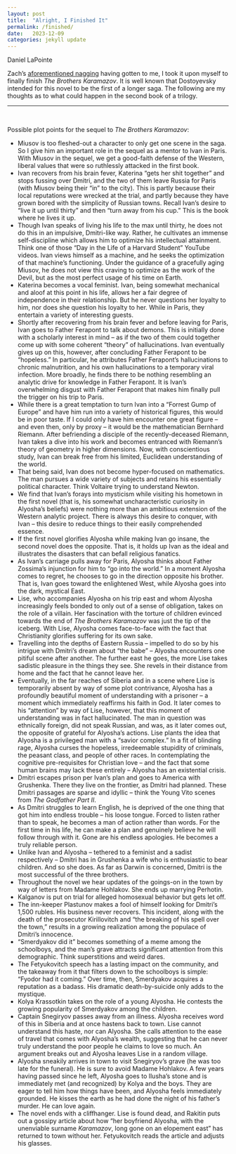 ```yaml
---
layout: post
title:  "Alright, I Finished It"
permalink: /finished/
date:   2023-12-09
categories: jekyll update
---
```


Daniel LaPointe

Zach’s [aforementioned nagging](https://www.stim.blog/meetup/) having gotten to me, I took it upon myself to finally finish *The Brothers Karamazov*. It is well known that Dostoyevsky intended for this novel to be the first of a longer saga. The following are my thoughts as to what could happen in the second book of a trilogy.


---

&nbsp;

Possible plot points for the sequel to *The Brothers Karamazov*:
+ Miusov is too fleshed-out a character to only get one scene in the saga. So I give him an important role in the sequel as a mentor to Ivan in Paris. With Miusov in the sequel, we get a good-faith defense of the Western, liberal values that were so ruthlessly attacked in the first book.
+ Ivan recovers from his brain fever, Katerina “gets her shit together” and stops fussing over Dmitri, and the two of them leave Russia for Paris (with Miusov being their “in” to the city). This is partly because their local reputations were wrecked at the trial, and partly because they have grown bored with the simplicity of Russian towns. Recall Ivan’s desire to “live it up until thirty” and then “turn away from his cup.” This is the book where he lives it up.
+ Though Ivan speaks of living his life to the max until thirty, he does not do this in an impulsive, Dmitri-like way. Rather, he cultivates an immense self-discipline which allows him to optimize his intellectual attainment. Think one of those “Day in the Life of a Harvard Student” YouTube videos. Ivan views himself as a machine, and he seeks the optimization of that machine’s functioning. Under the guidance of a gracefully aging Miusov, he does not view this craving to optimize as the work of the Devil, but as the most perfect usage of his time on Earth.
+ Katerina becomes a vocal feminist. Ivan, being somewhat mechanical and aloof at this point in his life, allows her a fair degree of independence in their relationship. But he never questions her loyalty to him, nor does she question his loyalty to her. While in Paris, they entertain a variety of interesting guests.
+ Shortly after recovering from his brain fever and before leaving for Paris, Ivan goes to Father Ferapont to talk about demons. This is initially done with a scholarly interest in mind – as if the two of them could together come up with some coherent “theory” of hallucinations. Ivan eventually gives up on this, however, after concluding Father Ferapont to be “hopeless.” In particular, he attributes Father Ferapont’s hallucinations to chronic malnutrition, and his own hallucinations to a temporary viral infection. More broadly, he finds there to be nothing resembling an analytic drive for knowledge in Father Ferapont. It is Ivan’s overwhelming disgust with Father Ferapont that makes him finally pull the trigger on his trip to Paris.
+ While there is a great temptation to turn Ivan into a “Forrest Gump of Europe” and have him run into a variety of historical figures, this would be in poor taste. If I could only have him encounter one great figure – and even then, only by proxy – it would be the mathematician Bernhard Riemann. After befriending a disciple of the recently-deceased Riemann, Ivan takes a dive into his work and becomes entranced with Riemann’s theory of geometry in higher dimensions. Now, with conscientious study, Ivan can break free from his limited, Euclidean understanding of the world.
+ That being said, Ivan does not become hyper-focused on mathematics. The man pursues a wide variety of subjects and retains his essentially political character. Think Voltaire trying to understand Newton.
+ We find that Ivan’s forays into mysticism while visiting his hometown in the first novel (that is, his somewhat uncharacteristic curiosity in Alyosha’s beliefs) were nothing more than an ambitious extension of the Western analytic project. There is always this desire to conquer, with Ivan – this desire to reduce things to their easily comprehended essence.
+ If the first novel glorifies Alyosha while making Ivan go insane, the second novel does the opposite. That is, it holds up Ivan as the ideal and illustrates the disasters that can befall religious fanatics.
+ As Ivan’s carriage pulls away for Paris, Alyosha thinks about Father Zossima’s injunction for him to “go into the world.” In a moment Alyosha comes to regret, he chooses to go in the direction opposite his brother. That is, Ivan goes toward the enlightened West, while Alyosha goes into the dark, mystical East.
+ Lise, who accompanies Alyosha on his trip east and whom Alyosha increasingly feels bonded to only out of a sense of obligation, takes on the role of a villain. Her fascination with the torture of children evinced towards the end of *The Brothers Karamazov* was just the tip of the iceberg. With Lise, Alyosha comes face-to-face with the fact that Christianity glorifies suffering for its own sake.
+ Travelling into the depths of Eastern Russia – impelled to do so by his intrigue with Dmitri’s dream about “the babe” – Alyosha encounters one pitiful scene after another. The further east he goes, the more Lise takes sadistic pleasure in the things they see. She revels in their distance from home and the fact that he cannot leave her.
+ Eventually, in the far reaches of Siberia and in a scene where Lise is temporarily absent by way of some plot contrivance, Alyosha has a profoundly beautiful moment of understanding with a prisoner – a moment which immediately reaffirms his faith in God. It later comes to his “attention” by way of Lise, however, that this moment of understanding was in fact hallucinated. The man in question was ethnically foreign, did not speak Russian, and was, as it later comes out, the opposite of grateful for Alyosha’s actions. Lise plants the idea that Alyosha is a privileged man with a “savior complex.” In a fit of blinding rage, Alyosha curses the hopeless, irredeemable stupidity of criminals, the peasant class, and people of other races. In contemplating the cognitive pre-requisites for Christian love – and the fact that some human brains may lack these entirely – Alyosha has an existential crisis.
+ Dmitri escapes prison per Ivan’s plan and goes to America with Grushenka. There they live on the frontier, as Dmitri had planned. These Dmitri passages are sparse and idyllic – think the Young Vito scenes from *The Godfather Part II*.
+ As Dmitri struggles to learn English, he is deprived of the one thing that got him into endless trouble – his loose tongue. Forced to listen rather than to speak, he becomes a man of action rather than words. For the first time in his life, he can make a plan and genuinely believe he will follow through with it. Gone are his endless apologies. He becomes a truly reliable person.
+ Unlike Ivan and Alyosha – tethered to a feminist and a sadist respectively – Dmitri has in Grushenka a wife who is enthusiastic to bear children. And so she does. As far as Darwin is concerned, Dmitri is the most successful of the three brothers.
+ Throughout the novel we hear updates of the goings-on in the town by way of letters from Madame Hohlakov. She ends up marrying Perhotin.
+ Kalganov is put on trial for alleged homosexual behavior but gets let off.
+ The inn-keeper Plastunov makes a fool of himself looking for Dmitri’s 1,500 rubles. His business never recovers. This incident, along with the death of the prosecutor Kirillovitch and “the breaking of his spell over the town,” results in a growing realization among the populace of Dmitri’s innocence.
+ “Smerdyakov did it” becomes something of a meme among the schoolboys, and the man’s grave attracts significant attention from this demographic. Think superstitions and weird dares.
+ The Fetyukovitch speech has a lasting impact on the community, and the takeaway from it that filters down to the schoolboys is simple: “Fyodor had it coming.” Over time, then, Smerdyakov acquires a reputation as a badass. His dramatic death-by-suicide only adds to the mystique.
+ Kolya Krassotkin takes on the role of a young Alyosha. He contests the growing popularity of Smerdyakov among the children.
+ Captain Snegiryov passes away from an illness. Alyosha receives word of this in Siberia and at once hastens back to town. Lise cannot understand this haste, nor can Alyosha. She calls attention to the ease of travel that comes with Alyosha’s wealth, suggesting that he can never truly understand the poor people he claims to love so much. An argument breaks out and Alyosha leaves Lise in a random village.
+ Alyosha sneakily arrives in town to visit Snegiryov’s grave (he was too late for the funeral). He is sure to avoid Madame Hohlakov. A few years having passed since he left, Alyosha goes to Ilusha’s stone and is immediately met (and recognized) by Kolya and the boys. They are eager to tell him how things have been, and Alyosha feels immediately grounded. He kisses the earth as he had done the night of his father’s murder. He can love again.
+ The novel ends with a cliffhanger. Lise is found dead, and Rakitin puts out a gossipy article about how “her boyfriend Alyosha, with the unenviable surname *Karamazov*, long gone on an elopement east” has returned to town without her. Fetyukovitch reads the article and adjusts his glasses.
